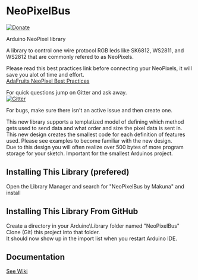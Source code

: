 # NeoPixelBus

[![Donate](http://img.shields.io/paypal/donate.png?color=yellow)](https://www.paypal.com/cgi-bin/webscr?cmd=_s-xclick&hosted_button_id=6AA97KE54UJR4)

Arduino NeoPixel library

A library to control one wire protocol RGB leds like SK6812, WS2811, and WS2812 that are commonly refered to as NeoPixels.

Please read this best practices link before connecting your NeoPixels, it will save you alot of time and effort.  
[AdaFruits NeoPixel Best Practices](https://learn.adafruit.com/adafruit-neopixel-uberguide/best-practices)

For quick questions jump on Gitter and ask away.  
[![Gitter](https://badges.gitter.im/Join%20Chat.svg)](https://gitter.im/Makuna/NeoPixelBus?utm_source=badge&utm_medium=badge&utm_campaign=pr-badge)

For bugs, make sure there isn't an active issue and then create one.

This new library supports a templatized model of defining which method gets used to send data and what order and size the pixel data is sent in.  This new design creates the smallest code for each definition of features used.  Please see examples to become familiar with the new design.  
Due to this design you will often realize over 500 bytes of more program storage for your sketch.  Important for the smallest Arduinos project.


## Installing This Library (prefered)
Open the Library Manager and search for "NeoPixelBus by Makuna" and install

## Installing This Library From GitHub
Create a directory in your Arduino\Library folder named "NeoPixelBus"
Clone (Git) this project into that folder.  
It should now show up in the import list when you restart Arduino IDE.

## Documentation
[See Wiki](https://github.com/Makuna/NeoPixelBus/wiki)




